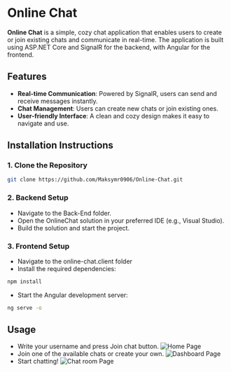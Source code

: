 # Online Chat

**Online Chat** is a simple, cozy chat application that enables users to create or join existing chats and communicate in real-time. The application is built using ASP.NET Core and SignalR for the backend, with Angular for the frontend.

## Features
- **Real-time Communication**: Powered by SignalR, users can send and receive messages instantly.
- **Chat Management**: Users can create new chats or join existing ones.
- **User-friendly Interface**: A clean and cozy design makes it easy to navigate and use.

## Installation Instructions

### 1. Clone the Repository
```bash
git clone https://github.com/Maksymr0906/Online-Chat.git
```

### 2. Backend Setup
- Navigate to the Back-End folder.
- Open the OnlineChat solution in your preferred IDE (e.g., Visual Studio).
- Build the solution and start the project.

### 3. Frontend Setup
- Navigate to the online-chat.client folder
- Install the required dependencies:
```bash
npm install
```
- Start the Angular development server:
```bash
ng serve -o
```

## Usage
- Write your username and press Join chat button.
![Home Page](https://github.com/user-attachments/assets/b9314be5-0c2c-441e-8293-4b06cd9418a0)
- Join one of the available chats or create your own.
![Dashboard Page](https://github.com/user-attachments/assets/25a2a8db-21d7-4356-be90-20c0b0c61b2f)
- Start chatting!
![Chat room Page](https://github.com/user-attachments/assets/efc56ff6-f310-42a2-b286-80096fb07099)


